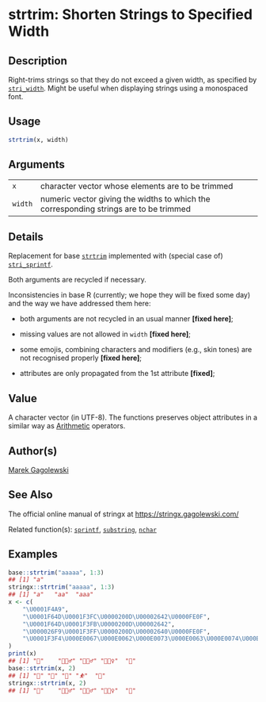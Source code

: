 # strtrim: Shorten Strings to Specified Width

## Description

Right-trims strings so that they do not exceed a given width, as specified by [`stri_width`](https://stringi.gagolewski.com/rapi/stri_width.html). Might be useful when displaying strings using a monospaced font.

## Usage

```r
strtrim(x, width)
```

## Arguments

|         |                                                                                       |
|---------|---------------------------------------------------------------------------------------|
| `x`     | character vector whose elements are to be trimmed                                     |
| `width` | numeric vector giving the widths to which the corresponding strings are to be trimmed |

## Details

Replacement for base [`strtrim`](https://stat.ethz.ch/R-manual/R-devel/library/base/help/strtrim.html) implemented with (special case of) [`stri_sprintf`](https://stringi.gagolewski.com/rapi/stri_sprintf.html).

Both arguments are recycled if necessary.

Inconsistencies in base R (currently; we hope they will be fixed some day) and the way we have addressed them here:

-   both arguments are not recycled in an usual manner **\[fixed here\]**;

-   missing values are not allowed in `width` **\[fixed here\]**;

-   some emojis, combining characters and modifiers (e.g., skin tones) are not recognised properly **\[fixed here\]**;

-   attributes are only propagated from the 1st attribute **\[fixed\]**;

## Value

A character vector (in UTF-8). The functions preserves object attributes in a similar way as [Arithmetic](https://stat.ethz.ch/R-manual/R-devel/library/base/help/Arithmetic.html) operators.

## Author(s)

[Marek Gagolewski](https://www.gagolewski.com/)

## See Also

The official online manual of <span class="pkg">stringx</span> at <https://stringx.gagolewski.com/>

Related function(s): [`sprintf`](sprintf.md), [`substring`](https://stat.ethz.ch/R-manual/R-devel/library/base/html/substr.html), [`nchar`](nchar.md)

## Examples




```r
base::strtrim("aaaaa", 1:3)
## [1] "a"
stringx::strtrim("aaaaa", 1:3)
## [1] "a"   "aa"  "aaa"
x <- c(
    "\U0001F4A9",
    "\U0001F64D\U0001F3FC\U0000200D\U00002642\U0000FE0F",
    "\U0001F64D\U0001F3FB\U0000200D\U00002642",
    "\U000026F9\U0001F3FF\U0000200D\U00002640\U0000FE0F",
    "\U0001F3F4\U000E0067\U000E0062\U000E0073\U000E0063\U000E0074\U000E007F"
)
print(x)
## [1] "💩"    "🙍🏼‍♂️" "🙍🏻‍♂" "⛹🏿‍♀️"  "🏴󠁧󠁢󠁳󠁣󠁴󠁿"
base::strtrim(x, 2)
## [1] "💩" "🙍" "🙍" "⛹"  "🏴󠁧󠁢󠁳󠁣󠁴󠁿"
stringx::strtrim(x, 2)
## [1] "💩"    "🙍🏼‍♂️" "🙍🏻‍♂" "⛹🏿‍♀️"  "🏴󠁧󠁢󠁳󠁣󠁴󠁿"
```
